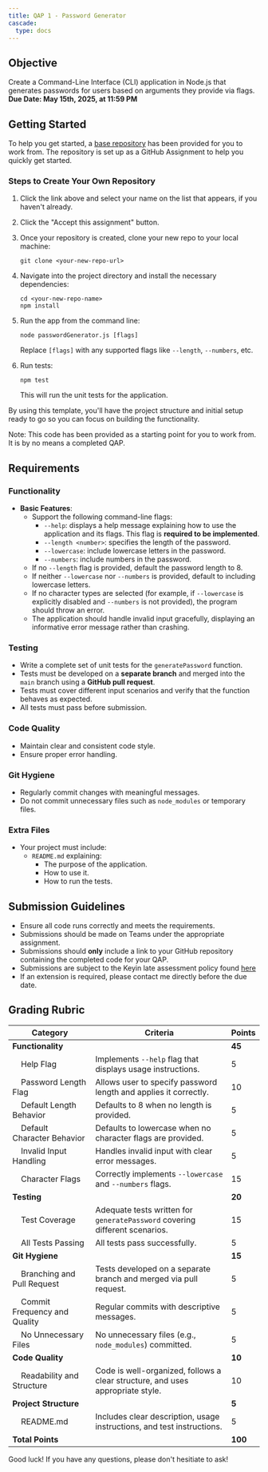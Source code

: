 ```yaml
---
title: QAP 1 - Password Generator  
cascade:  
  type: docs  
---
```


## Objective  
Create a Command-Line Interface (CLI) application in Node.js that generates passwords for users based on arguments they provide via flags.  
**Due Date: May 15th, 2025, at 11:59 PM**  

## Getting Started  

To help you get started, a [base repository](https://classroom.github.com/a/sNEBZo2N) has been provided for you to work from. The repository is set up as a GitHub Assignment to help you quickly get started.  

### Steps to Create Your Own Repository  

1. Click the link above and select your name on the list that appears, if you haven't already.  
2. Click the "Accept this assignment" button.  
3. Once your repository is created, clone your new repo to your local machine:  

    ```
    git clone <your-new-repo-url>
    ```

4. Navigate into the project directory and install the necessary dependencies:  

    ```
    cd <your-new-repo-name>
    npm install
    ```

5. Run the app from the command line:  

    ```
    node passwordGenerator.js [flags]
    ```

    Replace `[flags]` with any supported flags like `--length`, `--numbers`, etc.

6. Run tests:  

    ```
    npm test
    ```

    This will run the unit tests for the application.

By using this template, you'll have the project structure and initial setup ready to go so you can focus on building the functionality.  

Note: This code has been provided as a starting point for you to work from. It is by no means a completed QAP.  

## Requirements  

### Functionality  
- **Basic Features**:
  - Support the following command-line flags:
    - `--help`: displays a help message explaining how to use the application and its flags. This flag is **required to be implemented**.
    - `--length <number>`: specifies the length of the password.
    - `--lowercase`: include lowercase letters in the password.
    - `--numbers`: include numbers in the password.
  - If no `--length` flag is provided, default the password length to 8.
  - If neither `--lowercase` nor `--numbers` is provided, default to including lowercase letters.
  - If no character types are selected (for example, if `--lowercase` is explicitly disabled and `--numbers` is not provided), the program should throw an error.
  - The application should handle invalid input gracefully, displaying an informative error message rather than crashing.

### Testing  
- Write a complete set of unit tests for the `generatePassword` function.
- Tests must be developed on a **separate branch** and merged into the `main` branch using a **GitHub pull request**.
- Tests must cover different input scenarios and verify that the function behaves as expected.
- All tests must pass before submission.

### Code Quality  
- Maintain clear and consistent code style.
- Ensure proper error handling.

### Git Hygiene  
- Regularly commit changes with meaningful messages.
- Do not commit unnecessary files such as `node_modules` or temporary files.

### Extra Files  
- Your project must include:
  - `README.md` explaining:
    - The purpose of the application.
    - How to use it.
    - How to run the tests.

## Submission Guidelines  

- Ensure all code runs correctly and meets the requirements.  
- Submissions should be made on Teams under the appropriate assignment.  
- Submissions should **only** include a link to your GitHub repository containing the completed code for your QAP.  
- Submissions are subject to the Keyin late assessment policy found [here](https://keyincollege289.sharepoint.com/:b:/s/FullstackJavascript-SD14Sept.2025-Dec.2025/EaNwhyZvUxhIpqLD-N68n64BaOjdRmmLNGNw_u9tarzk4A?e=2i061T)  
- If an extension is required, please contact me directly before the due date.  

## Grading Rubric  

| Category                                             | Criteria                                                                           | Points  |
|------------------------------------------------------|------------------------------------------------------------------------------------|---------|
| **Functionality**                                    |                                                                                    | **45**  |
| &nbsp;&nbsp;&nbsp;&nbsp;Help Flag                    | Implements `--help` flag that displays usage instructions.                         | 5       |
| &nbsp;&nbsp;&nbsp;&nbsp;Password Length Flag         | Allows user to specify password length and applies it correctly.                   | 10      |
| &nbsp;&nbsp;&nbsp;&nbsp;Default Length Behavior      | Defaults to 8 when no length is provided.                                          | 5       |
| &nbsp;&nbsp;&nbsp;&nbsp;Default Character Behavior   | Defaults to lowercase when no character flags are provided.                        | 5       |
| &nbsp;&nbsp;&nbsp;&nbsp;Invalid Input Handling       | Handles invalid input with clear error messages.                                   | 5       |
| &nbsp;&nbsp;&nbsp;&nbsp;Character Flags              | Correctly implements `--lowercase` and `--numbers` flags.                         | 15      |
| **Testing**                                          |                                                                                    | **20**  |
| &nbsp;&nbsp;&nbsp;&nbsp;Test Coverage                | Adequate tests written for `generatePassword` covering different scenarios.        | 15      |
| &nbsp;&nbsp;&nbsp;&nbsp;All Tests Passing            | All tests pass successfully.                                                       | 5       |
| **Git Hygiene**                                      |                                                                                    | **15**  |
| &nbsp;&nbsp;&nbsp;&nbsp;Branching and Pull Request   | Tests developed on a separate branch and merged via pull request.                  | 5       |
| &nbsp;&nbsp;&nbsp;&nbsp;Commit Frequency and Quality | Regular commits with descriptive messages.                                         | 5       |
| &nbsp;&nbsp;&nbsp;&nbsp;No Unnecessary Files         | No unnecessary files (e.g., `node_modules`) committed.                            | 5       |
| **Code Quality**                                     |                                                                                    | **10**  |
| &nbsp;&nbsp;&nbsp;&nbsp;Readability and Structure    | Code is well-organized, follows a clear structure, and uses appropriate style.     | 10      |
| **Project Structure**                                |                                                                                    | **5**   |
| &nbsp;&nbsp;&nbsp;&nbsp;README.md                    | Includes clear description, usage instructions, and test instructions.             | 5       |
| **Total Points**                                     |                                                                                    | **100** |

Good luck! If you have any questions, please don't hesitiate to ask!
